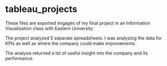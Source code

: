 # tableau_projects

These files are exported imgages of my final project in an Information Visualization class with Eastern University. 

The project analyzed 5 separate spreadsheets. I was analyzing the data for KPIs as well as where the company could make improvements. 

The analysis returned a lot of useful insight into the company and its performance. 
